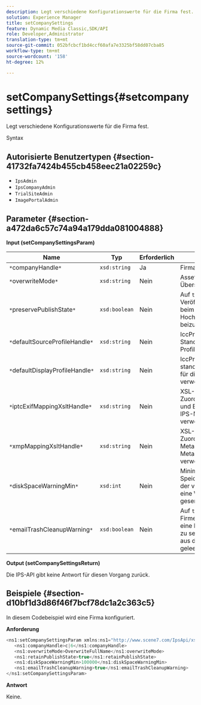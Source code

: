 ```yaml
---
description: Legt verschiedene Konfigurationswerte für die Firma fest.
solution: Experience Manager
title: setCompanySettings
feature: Dynamic Media Classic,SDK/API
role: Developer,Administrator
translation-type: tm+mt
source-git-commit: 052bfcbcf1bd4ccf60afa7e3325bf58dd07cba85
workflow-type: tm+mt
source-wordcount: '158'
ht-degree: 12%

---
```



# setCompanySettings{#setcompanysettings}

Legt verschiedene Konfigurationswerte für die Firma fest.

Syntax

## Autorisierte Benutzertypen {#section-41732fa7424b455cb458eec21a02259c}

* `IpsAdmin`
* `IpsCompanyAdmin`
* `TrialSiteAdmin`
* `ImagePortalAdmin`

## Parameter {#section-a472da6c57c74a94a179dda081004888}

**Input (setCompanySettingsParam)**

| Name | Typ | Erforderlich | Beschreibung |
|---|---|---|---|
| `*`companyHandle`*` | `xsd:string` | Ja | Firma Handle. |
| `*`overwriteMode`*` | `xsd:string` | Nein | Asset-Überschreibungsmodus. |
| `*`preservePublishState`*` | `xsd:boolean` | Nein | Auf `true` setzen, um den Veröffentlichungsstatus beim erneuten Hochladen eines Assets beizubehalten. |
| `*`defaultSourceProfileHandle`*` | `xsd:string` | Nein | IccProfile-Asset, das als Standard-Quellfarben-Profil verwendet wird. |
| `*`defaultDisplayProfileHandle`*` | `xsd:string` | Nein | IccProfile-Asset, das als standardmäßiges Profil für die Anzeigefarbe verwendet wird. |
| `*`iptcExifMappingXsltHandle`*` | `xsd:string` | Nein | XSL-Asset, das zum Zuordnen von IPTC- und EXIF-Metadaten zu IPS-Metadatenfeldern verwendet wird. |
| `*`xmpMappingXsltHandle`*` | `xsd:string` | Nein | XSL-Asset, das zum Zuordnen XMP Metadaten zu IPS-Metadatenfeldern verwendet wird. |
| `*`diskSpaceWarningMin`*` | `xsd:int` | Nein | Minimaler freier Speicherplatz (in KB), der verfügbar ist, bevor eine Warnmeldung gesendet wird. |
| `*`emailTrashCleanupWarning`*` | `xsd:boolean` | Nein | Auf `true` setzen, um Firmen-Administratoren eine Benachrichtigung zu senden, wenn Assets aus dem Papierkorb geleert werden. |

**Output (setCompanySettingsReturn)**

Die IPS-API gibt keine Antwort für diesen Vorgang zurück.

## Beispiele {#section-d10bf1d3d86f46f7bcf78dc1a2c363c5}

In diesem Codebeispiel wird eine Firma konfiguriert.

**Anforderung**

```java
<ns1:setCompanySettingsParam xmlns:ns1="http://www.scene7.com/IpsApi/xsd/2008-01-15">
   <ns1:companyHandle>c|6</ns1:companyHandle>
   <ns1:overwriteMode>OverwriteFullName</ns1:overwriteMode>
   <ns1:retainPublishState>true</ns1:retainPublishState>
   <ns1:diskSpaceWarningMin>100000</ns1:diskSpaceWarningMin>
   <ns1:emailTrashCleanupWarning>true</ns1:emailTrashCleanupWarning>
</ns1:setCompanySettingsParam>
```

**Antwort**

Keine.
